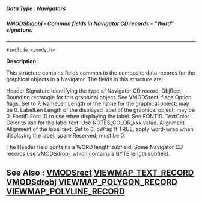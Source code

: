 ##### Data Type : Navigators
##### VMODSbigobj - Common fields in Navigator CD records - "Word" signature.
---
```
#include <vmods.h>
```
**Description :**

This structure contains fields common to the composite data records for the 
graphical objects in a Navigator.  The fields in this structure are:

Header  Signature identifying the type of Navigator CD record.
ObjRect Bounding rectangle for this graphical object.   See VMODSrect.
flags  Option flags.   Set to 7.
NameLen Length of the name for the graphical object;  may be 0.
LabelLen Length of the displayed label of the graphical object;  may be 0.
FontID  Font ID to use when displaying the label.   See FONTID.
TextColor Color to use for the label text.   Use NOTES_COLOR_xxx value.
Alignment Alignment of the label text.   Set to 0.
bWrap  If TRUE, apply word-wrap when displaying the label.
spare  Reserved;  must be 0.

The Header field contains a WORD length subfield.  Some Navigator CD records 
use VMODSdrobj, which contains a BYTE length subfield.

**See Also :**
[VMODSrect](/reference/Data/VMODSrect)
[VIEWMAP_TEXT_RECORD](/reference/Data/VIEWMAP_TEXT_RECORD)
[VMODSdrobj](/reference/Data/VMODSdrobj)
[VIEWMAP_POLYGON_RECORD](/reference/Data/VIEWMAP_POLYGON_RECORD)
[VIEWMAP_POLYLINE_RECORD](/reference/Data/VIEWMAP_POLYLINE_RECORD)
---
